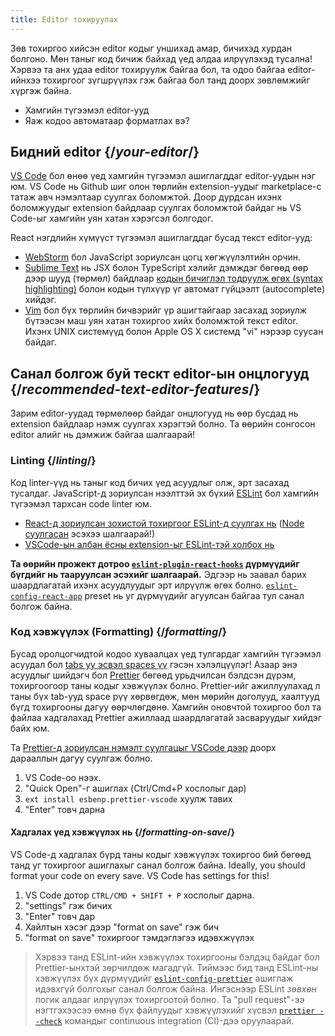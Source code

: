 ```yaml
---
title: Editor тохируулах
---
```


<Intro>

Зөв тохиргоо хийсэн editor кодыг уншихад амар, бичихэд хурдан болгоно. Мөн таныг код бичиж байхад үед алдаа илрүүлэхэд тусална! Хэрвээ та анх удаа editor тохируулж байгаа бол, та одоо байгаа editor-ийнхээ тохиргоог зүгшрүүлэх гэж байгаа бол танд доорх зөвлөмжийг хүргэж байна. 

</Intro>

<YouWillLearn>

* Хамгийн түгээмэл editor-ууд
* Яаж кодоо автоматаар форматлах вэ?

</YouWillLearn>

## Бидний editor {/*your-editor*/}

[VS Code](https://code.visualstudio.com/) бол өнөө үед хамгийн түгээмэл ашиглагддаг editor-уудын нэг юм. VS Code нь  Github шиг олон төрлийн extension-уудыг marketplace-с татаж авч нэмэлтаар суулгах боломжтой. Доор дурдсан ихэнх боломжуудыг extension байдлаар суулгах боломжтой байдаг нь VS Code-ыг хамгийн уян хатан хэрэгсэл болгодог. 

React нэгдлийн хүмүүст түгээмэл ашиглагддаг бусад текст editor-ууд:

* [WebStorm](https://www.jetbrains.com/webstorm/) бол JavaScript зориулсан цогц хөгжүүлэлтийн орчин. 
* [Sublime Text](https://www.sublimetext.com/) нь JSX болон TypeScript хэлийг дэмждэг бөгөөд өөр дээр шууд (төрмөл) байдлаар [кодын бичиглэл тодруулж өгөх (syntax highlighting)](https://stackoverflow.com/a/70960574/458193) болон кодын түлхүүр үг автомат гүйцээлт (autocomplete) хийдэг.
* [Vim](https://www.vim.org/) бол бүх төрлийн бичвэрийг үр ашигтайгаар засахад зориулж бүтээсэн маш уян хатан тохиргоо хийх боломжтой текст editor. Ихэнх UNIX системүүд болон Apple OS X системд "vi" нэрээр суусан байдаг. 

## Санал болгож буй тескт editor-ын онцлогууд {/*recommended-text-editor-features*/}

Зарим editor-уудад төрмөлөөр байдаг онцлогууд нь өөр бусдад нь extension байдлаар нэмж суулгах хэрэгтэй болно. Та өөрийн сонгосон editor алийг нь дэмжиж байгаа шалгаарай!

### Linting {/*linting*/} 

Код linter-үүд нь таныг код бичих үед асуудлыг олж, эрт засахад тусалдаг. JavaScript-д зориулсан нээлттэй эх бүхий [ESLint](https://eslint.org/) бол хамгийн түгээмэл тархсан code linter юм.

* [React-д зориулсан зохистой тохиргоог ESLint-д суулгах нь](https://www.npmjs.com/package/eslint-config-react-app) ([Node суулгасан](https://nodejs.org/en/download/current/) эсэхээ шалгаарай!)
* [VSCode-ын албан ёсны extension-ыг ESLint-тэй холбох нь](https://marketplace.visualstudio.com/items?itemName=dbaeumer.vscode-eslint)

**Та өөрийн прожект дотроо [`eslint-plugin-react-hooks`](https://www.npmjs.com/package/eslint-plugin-react-hooks) дүрмүүдийг бүгдийг нь тааруулсан эсэхийг шалгаарай.** Эдгээр нь заавал барих шаардлагатай ихэнх асуудлуудыг эрт илрүүлж өгөх болно. [`eslint-config-react-app`](https://www.npmjs.com/package/eslint-config-react-app) preset нь уг дүрмүүдийг агуулсан байгаа тул санал болгож байна. 

### Код хэвжүүлэх (Formatting) {/*formatting*/} 

Бусад оролцогчидтой кодоо хуваалцах үед тулгардаг хамгийн түгээмэл асуудал бол [tabs уу эсвэл spaces үү](https://www.google.com/search?q=tabs+vs+spaces) гэсэн хэлэлцүүлэг! Азаар энэ асуудлыг шийдэгч бол [Prettier](https://prettier.io/) бөгөөд урьдчилсан бэлдсэн дүрэм, тохиргоогоор таны кодыг хэвжүүлэх болно. Prettier-ийг ажиллуулахад л таны бүх tab-ууд space рүү хөрвөгдөж, мөн мөрийн доголууд, хаалтууд бүгд тохиргооны дагуу өөрчлөгдөнө. Хамгийн оновчтой тохиргоо бол та файлаа хадгалахад Prettier ажиллаад шаардлагатай засваруудыг хийдэг байх юм.

Та [Prettier-д зориулсан нэмэлт суулгацыг VSCode дээр](https://marketplace.visualstudio.com/items?itemName=esbenp.prettier-vscode) доорх дарааллын дагуу суулгаж болно. 

1. VS Code-оо нээх. 
2. "Quick Open"-г ашиглах (Ctrl/Cmd+P хослолыг дар)
3. `ext install esbenp.prettier-vscode` хуулж тавих
4. "Enter" товч дарна

#### Хадгалах үед хэвжүүлэх нь {/*formatting-on-save*/} 

VS Code-д хадгалах бүрд таны кодыг хэвжүүлэх тохиргоо бий бөгөөд танд уг тохиргоог ашиглахыг санал болгож байна. 
Ideally, you should format your code on every save. VS Code has settings for this!

1. VS Code дотор `CTRL/CMD + SHIFT + P` хослолыг дарна. 
2. "settings" гэж бичих
3. "Enter" товч дар
4. Хайлтын хэсэг дээр "format on save" гэж бич
5. "format on save" тохиргоог тэмдэглэгээ идэвхжүүлэх

> Хэрвээ танд ESLint-ийн хэвжүүлэх тохиргооны бэлдэц байдаг бол Prettier-ынхтэй зөрчилдөж магадгүй. Тиймээс бид танд ESLint-ны хэвжүүлэх бүх дүрмүүдийг [`eslint-config-prettier`](https://github.com/prettier/eslint-config-prettier) ашиглаж идэвхгүй болгохыг санал болгож байна. Ингэснээр ESLint *зөвхөн* логик алдааг илрүүлэх тохиргоотой болно. Та "pull request"-ээ нэгтгэхээсээ өмнө бүх файлуудыг хэвжүүлэхийг хүсвэл [`prettier --check`](https://prettier.io/docs/en/cli.html#--check) командыг continuous integration (CI)-дээ оруулаарай.   